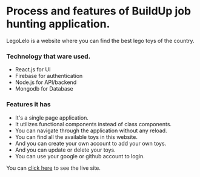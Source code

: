 # Process and features of BuildUp job hunting application.

LegoLelo is a website where you can find the best lego toys of the country.

### Technology that ware used.

- React.js for UI
- Firebase for authentication
- Node.js for API/backend
- Mongodb for Database

### Features it has

- It's a single page application.
- It utilizes functional components instead of class components.
- You can navigate through the application without any reload.
- You can find all the available toys in this website.
- And you can create your own account to add your own toys.
- And you can update or delete your toys.
- You can use your google or github account to login.

You can [click here](https://lego-lelo.web.app/) to see the live site.
